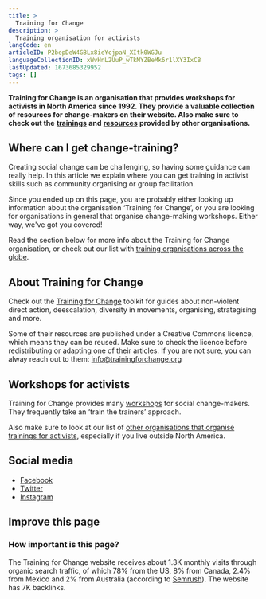 ```yaml
---
title: >
  Training for Change
description: >
  Training organisation for activists
langCode: en
articleID: P2bepDeW4GBLx8ieYcjpaN_XItk0WGJu
languageCollectionID: xWvHnL2UuP_wTkMYZBeMk6r1lXY3IxCB
lastUpdated: 1673685329952
tags: []
---
```


**Training for Change is an organisation that provides workshops for activists in North America since 1992. They provide a valuable collection of resources for change-makers on their website. Also make sure to check out the** [**trainings**](/trainings) **and** [**resources**](/resources) **provided by other organisations.**

## **Where can I get change-training?**

Creating social change can be challenging, so having some guidance can really help. In this article we explain where you can get training in activist skills such as community organising or group facilitation.

Since you ended up on this page, you are probably either looking up information about the organisation ‘Training for Change’, or you are looking for organisations in general that organise change-making workshops. Either way, we've got you covered!

Read the section below for more info about the Training for Change organisation, or check out our list with [training organisations across the globe](/trainings).

## **About Training for Change**

Check out the [Training for Change](https://www.trainingforchange.org/tools/) toolkit for guides about non-violent direct action, deescalation, diversity in movements, organising, strategising and more.

Some of their resources are published under a Creative Commons licence, which means they can be reused. Make sure to check the licence before redistributing or adapting one of their articles. If you are not sure, you can alway reach out to them: [info@trainingforchange.org](mailto:info@trainingforchange.org)

## Workshops for activists

Training for Change provides many [workshops](https://www.trainingforchange.org/public-workshops/) for social change-makers. They frequently take an ‘train the trainers’ approach.

Also make sure to look at our list of [other organisations that organise trainings for activists](/trainings), especially if you live outside North America.

## Social media

-   [Facebook](https://www.facebook.com/TFCtrains/)
-   [Twitter](https://twitter.com/TFCtrains)
-   [Instagram](https://www.instagram.com/TFCtrains/)

## Improve this page

### How important is this page?

The Training for Change website receives about 1.3K monthly visits through organic search traffic, of which 78% from the US, 8% from Canada, 2.4% from Mexico and 2% from Australia (according to [Semrush](https://www.semrush.com/analytics/overview/?q=trainingforchange.org&searchType=domain)). The website has 7K backlinks.